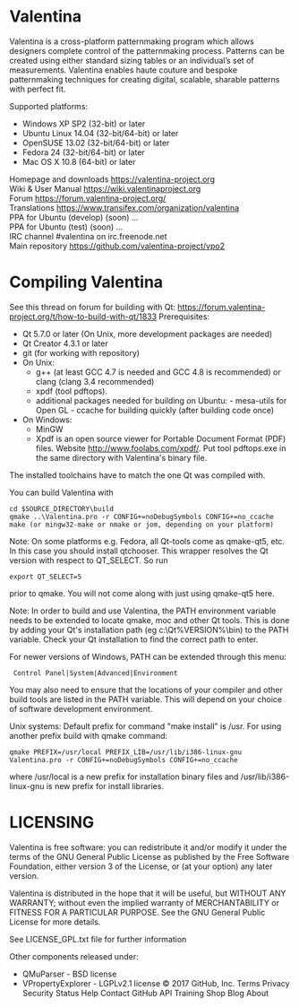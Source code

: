 Valentina
=========
Valentina is a cross-platform patternmaking program which allows designers complete control of the patternmaking process. Patterns can be created using either standard sizing tables or an individual’s set of measurements. Valentina enables haute couture and bespoke patternmaking techniques for creating digital, scalable, sharable patterns with perfect fit. 

Supported platforms:  
   * Windows XP SP2 (32-bit) or later   
   * Ubuntu Linux 14.04 (32-bit/64-bit) or later   
   * OpenSUSE 13.02 (32-bit/64-bit) or later   
   * Fedora 24 (32-bit/64-bit) or later    
   * Mac OS X 10.8 (64-bit) or later  

Homepage and downloads     https://valentina-project.org   
Wiki & User Manual         https://wiki.valentinaproject.org    
Forum                      https://forum.valentina-project.org/       
Translations               https://www.transifex.com/organization/valentina   
PPA for Ubuntu (develop)   (soon) ...    
PPA for Ubuntu (test)      (soon) ...    
IRC channel                #valentina on irc.freenode.net  
Main repository            https://github.com/valentina-project/vpo2    

Compiling Valentina
====================
See this thread on forum for building with Qt: https://forum.valentina-project.org/t/how-to-build-with-qt/1833
Prerequisites:   
   * Qt 5.7.0 or later (On Unix, more development packages are needed) 
   * Qt Creator 4.3.1 or later
   * git (for working with repository)   
   * On Unix:     
     - g++ (at least GCC 4.7 is needed and GCC 4.8 is recommended) or
       clang (clang 3.4 recommended)
     - xpdf (tool pdftops). 
     - additional packages needed for building on Ubuntu: -  mesa-utils for Open GL
                                                          -  ccache for building quickly (after building code once)
   * On Windows:   
     - MinGW  
     - Xpdf is an open source viewer for Portable Document Format (PDF) 
     files. Website http://www.foolabs.com/xpdf/. Put tool pdftops.exe 
     in the same directory with Valentina's binary file.

The installed toolchains have to match the one Qt was compiled with.

You can build Valentina with

    cd $SOURCE_DIRECTORY\build
    qmake ..\Valentina.pro -r CONFIG+=noDebugSymbols CONFIG+=no_ccache
    make (or mingw32-make or nmake or jom, depending on your platform)

Note: On some platforms e.g. Fedora, all Qt-tools come as qmake-qt5, etc. In this case you should install qtchooser. This wrapper resolves the Qt version with respect to QT_SELECT. So run 

    export QT_SELECT=5

prior to qmake. You will not come along with just using qmake-qt5 here.

Note: In order to build and use Valentina, the PATH environment variable needs to be extended to locate qmake, moc and other Qt tools. This is done by adding your Qt's installation path (eg c:\Qt\%VERSION%\bin) to the PATH variable. Check your Qt installation to find the correct path to enter. 

For newer versions of Windows, PATH can be extended through this menu:

     Control Panel|System|Advanced|Environment

You may also need to ensure that the locations of your compiler and other build tools are listed in the PATH variable. This will depend on your choice of software development environment.

Unix systems:
Default prefix for command "make install" is /usr. For using another prefix build with qmake command:

    qmake PREFIX=/usr/local PREFIX_LIB=/usr/lib/i386-linux-gnu Valentina.pro -r CONFIG+=noDebugSymbols CONFIG+=no_ccache

where /usr/local is a new prefix for installation binary files and /usr/lib/i386-linux-gnu is new prefix for install libraries.

LICENSING
==========
Valentina is free software: you can redistribute it and/or modify
it under the terms of the GNU General Public License as published by
the Free Software Foundation, either version 3 of the License, or
(at your option) any later version.

Valentina is distributed in the hope that it will be useful,
but WITHOUT ANY WARRANTY; without even the implied warranty of
MERCHANTABILITY or FITNESS FOR A PARTICULAR PURPOSE.  See the
GNU General Public License for more details.

See LICENSE_GPL.txt file for further information

Other components released under:
* QMuParser - BSD license
* VPropertyExplorer - LGPLv2.1 license
© 2017 GitHub, Inc.
Terms
Privacy
Security
Status
Help
Contact GitHub
API
Training
Shop
Blog
About
